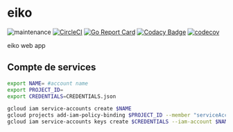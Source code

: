 # eiko
![maintenance](https://img.shields.io/maintenance/yes/2019)
[![CircleCI](https://circleci.com/gh/eiko-team/eiko.svg?style=svg)](https://circleci.com/gh/eiko-team/eiko)
[![Go Report Card](https://goreportcard.com/badge/github.com/eiko-team/eiko)](https://goreportcard.com/report/github.com/eiko-team/eiko)
[![Codacy Badge](https://api.codacy.com/project/badge/Grade/13cbb61d7e734f16a8f0494e0a13a993)](https://www.codacy.com/manual/tomMoulard/eiko?utm_source=github.com&amp;utm_medium=referral&amp;utm_content=eiko-team/eiko&amp;utm_campaign=Badge_Grade)
[![codecov](https://codecov.io/gh/eiko-team/eiko/branch/master/graph/badge.svg)](https://codecov.io/gh/eiko-team/eiko)

eiko web app

## Compte de services

```bash
export NAME= #account name
export PROJECT_ID=
export CREDENTIALS=CREDENTIALS.json
```

```bash
gcloud iam service-accounts create $NAME
gcloud projects add-iam-policy-binding $PROJECT_ID --member "serviceAccount:$NAME@$PROJECT_ID.iam.gserviceaccount.com" --role "roles/owner"
gcloud iam service-accounts keys create $CREDENTIALS --iam-account $NAME@$PROJECT_ID.iam.gserviceaccount.com

